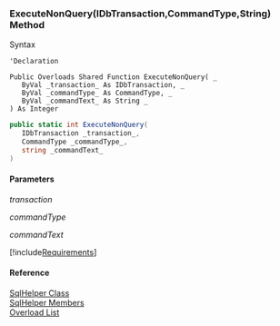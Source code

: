 ﻿### ExecuteNonQuery(IDbTransaction,CommandType,String) Method

Syntax

```vbnet
'Declaration

Public Overloads Shared Function ExecuteNonQuery( _
   ByVal _transaction_ As IDbTransaction, _
   ByVal _commandType_ As CommandType, _
   ByVal _commandText_ As String _
) As Integer
```

```csharp
public static int ExecuteNonQuery( 
   IDbTransaction _transaction_,
   CommandType _commandType_,
   string _commandText_
)
```

#### Parameters

_transaction_

_commandType_

_commandText_

[!include[Requirements](../partials/requirements.md)]

#### Reference

[SqlHelper Class](FChoice.Common~FChoice.Common.Data.SqlHelper.md)  
[SqlHelper Members](FChoice.Common~FChoice.Common.Data.SqlHelper_members.md)  
[Overload List](FChoice.Common~FChoice.Common.Data.SqlHelper~ExecuteNonQuery.md)